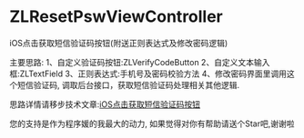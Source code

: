 # ZLResetPswViewController
iOS点击获取短信验证码按钮(附送正则表达式及修改密码逻辑)

主要思路:
1、自定义验证码按钮:ZLVerifyCodeButton
2、自定义文本输入框:ZLTextField
3、正则表达式:手机号及密码校验方法
4、修改密码界面里调用这个短信验证码, 调取后台接口，获取短信验证码处理相关其他逻辑.


思路详情请移步技术文章:[iOS点击获取短信验证码按钮](http://www.jianshu.com/p/c2e5381a983e)

您的支持是作为程序媛的我最大的动力, 如果觉得对你有帮助请送个Star吧,谢谢啦
